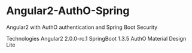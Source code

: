 # Angular2-AuthO-Spring
Angular2 with AuthO authentication and Spring Boot Security

Technologies
Angular2 2.0.0-rc.1
SpringBoot 1.3.5
AuthO
Material Design Lite
